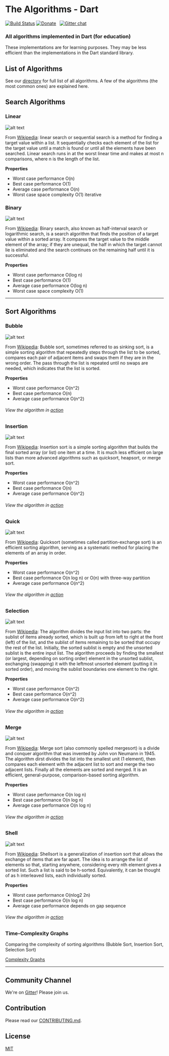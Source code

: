 # The Algorithms - Dart

[![Build Status](https://travis-ci.com/TheAlgorithms/Dart.svg?branch=master)](https://travis-ci.com/TheAlgorithms/Dart)
[![Donate](https://img.shields.io/badge/Donate-PayPal-green.svg)](https://www.paypal.me/TheAlgorithms/100) &nbsp;
[![Gitter chat](https://badges.gitter.im/gitterHQ/gitter.png)](https://gitter.im/TheAlgorithms) &nbsp;

### All algorithms implemented in Dart (for education)

These implementations are for learning purposes. They may be less efficient than the implementations in the Dart standard library.

## List of Algorithms

See our [directory](https://github.com/TheAlgorithms/Dart/blob/master/DIRECTORY.md) for full list of all algorithms. A few of the algorithms (the most common ones) are explained here.

## Search Algorithms

### Linear
![alt text][linear-image]

From [Wikipedia][linear-wiki]: linear search or sequential search is a method for finding a target value within a list. It sequentially checks each element of the list for the target value until a match is found or until all the elements have been searched.
  Linear search runs in at the worst linear time and makes at most n comparisons, where n is the length of the list.

__Properties__
* Worst case performance    O(n)
* Best case performance    O(1)
* Average case performance    O(n)
* Worst case space complexity    O(1) iterative


### Binary
![alt text][binary-image]

From [Wikipedia][binary-wiki]: Binary search, also known as half-interval search or logarithmic search, is a search algorithm that finds the position of a target value within a sorted array. It compares the target value to the middle element of the array; if they are unequal, the half in which the target cannot lie is eliminated and the search continues on the remaining half until it is successful.

__Properties__
* Worst case performance    O(log n)
* Best case performance    O(1)
* Average case performance    O(log n)
* Worst case space complexity    O(1)

----------------------------------------------------------------------------------------------------------------------

## Sort Algorithms


### Bubble
![alt text][bubble-image]

From [Wikipedia][bubble-wiki]: Bubble sort, sometimes referred to as sinking sort, is a simple sorting algorithm that repeatedly steps through the list to be sorted, compares each pair of adjacent items and swaps them if they are in the wrong order. The pass through the list is repeated until no swaps are needed, which indicates that the list is sorted.

__Properties__
* Worst case performance    O(n^2)
* Best case performance    O(n)
* Average case performance    O(n^2)

###### View the algorithm in [action][bubble-toptal]



### Insertion
![alt text][insertion-image]

From [Wikipedia][insertion-wiki]: Insertion sort is a simple sorting algorithm that builds the final sorted array (or list) one item at a time. It is much less efficient on large lists than more advanced algorithms such as quicksort, heapsort, or merge sort.

__Properties__
* Worst case performance    O(n^2)
* Best case performance    O(n)
* Average case performance    O(n^2)

###### View the algorithm in [action][insertion-toptal]


### Quick
![alt text][quick-image]

From [Wikipedia][quick-wiki]: Quicksort (sometimes called partition-exchange sort) is an efficient sorting algorithm, serving as a systematic method for placing the elements of an array in order.

__Properties__
* Worst case performance    O(n^2)
* Best case performance    O(n log n) or O(n) with three-way partition
* Average case performance    O(n^2)

###### View the algorithm in [action][quick-toptal]

### Selection
![alt text][selection-image]

From [Wikipedia][selection-wiki]: The algorithm divides the input list into two parts: the sublist of items already sorted, which is built up from left to right at the front (left) of the list, and the sublist of items remaining to be sorted that occupy the rest of the list. Initially, the sorted sublist is empty and the unsorted sublist is the entire input list. The algorithm proceeds by finding the smallest (or largest, depending on sorting order) element in the unsorted sublist, exchanging (swapping) it with the leftmost unsorted element (putting it in sorted order), and moving the sublist boundaries one element to the right.

__Properties__
* Worst case performance    O(n^2)
* Best case performance    O(n^2)
* Average case performance    O(n^2)

###### View the algorithm in [action][selection-toptal]


### Merge
![alt text][merge-image]

From [Wikipedia][merge-wiki]: Merge sort (also commonly spelled mergesort) is a divide and conquer algorithm that was invented by John von Neumann in 1945. The algorithm dirst divides the list into the smallest unit (1 element), then compares each element with the adjacent list to sort and merge the two adjacent lists. Finally all the elements are sorted and merged. It is an efficient, general-purpose, comparison-based sorting algorithm.

__Properties__
* Worst case performance    O(n log n)
* Best case performance    O(n log n)
* Average case performance    O(n log n)

###### View the algorithm in [action][merge-toptal]


### Shell
![alt text][shell-image]

From [Wikipedia][shell-wiki]:  Shellsort is a generalization of insertion sort that allows the exchange of items that are far apart.  The idea is to arrange the list of elements so that, starting anywhere, considering every nth element gives a sorted list.  Such a list is said to be h-sorted.  Equivalently, it can be thought of as h interleaved lists, each individually sorted.

__Properties__
* Worst case performance O(nlog2 2n)
* Best case performance O(n log n)
* Average case performance depends on gap sequence

###### View the algorithm in [action][shell-toptal]

### Time-Complexity Graphs

Comparing the complexity of sorting algorithms (Bubble Sort, Insertion Sort, Selection Sort)

[Complexity Graphs](https://github.com/prateekiiest/Python/blob/master/sorts/sortinggraphs.png)

[bubble-toptal]: https://www.toptal.com/developers/sorting-algorithms/bubble-sort
[bubble-wiki]: https://en.wikipedia.org/wiki/Bubble_sort
[bubble-image]: https://upload.wikimedia.org/wikipedia/commons/thumb/8/83/Bubblesort-edited-color.svg/220px-Bubblesort-edited-color.svg.png "Bubble Sort"

[insertion-toptal]: https://www.toptal.com/developers/sorting-algorithms/insertion-sort
[insertion-wiki]: https://en.wikipedia.org/wiki/Insertion_sort
[insertion-image]: https://upload.wikimedia.org/wikipedia/commons/7/7e/Insertionsort-edited.png "Insertion Sort"

[quick-toptal]: https://www.toptal.com/developers/sorting-algorithms/quick-sort
[quick-wiki]: https://en.wikipedia.org/wiki/Quicksort
[quick-image]: https://upload.wikimedia.org/wikipedia/commons/6/6a/Sorting_quicksort_anim.gif "Quick Sort"

[merge-toptal]: https://www.toptal.com/developers/sorting-algorithms/merge-sort
[merge-wiki]: https://en.wikipedia.org/wiki/Merge_sort
[merge-image]: https://upload.wikimedia.org/wikipedia/commons/c/cc/Merge-sort-example-300px.gif "Merge Sort"

[selection-toptal]: https://www.toptal.com/developers/sorting-algorithms/selection-sort
[selection-wiki]: https://en.wikipedia.org/wiki/Selection_sort
[selection-image]: https://upload.wikimedia.org/wikipedia/commons/thumb/b/b0/Selection_sort_animation.gif/250px-Selection_sort_animation.gif "Selection Sort Sort"

[shell-toptal]: https://www.toptal.com/developers/sorting-algorithms/shell-sort
[shell-wiki]: https://en.wikipedia.org/wiki/Shellsort
[shell-image]: https://upload.wikimedia.org/wikipedia/commons/d/d8/Sorting_shellsort_anim.gif "Shell Sort"

[linear-wiki]: https://en.wikipedia.org/wiki/Linear_search
[linear-image]: http://www.tutorialspoint.com/data_structures_algorithms/images/linear_search.gif

[binary-wiki]: https://en.wikipedia.org/wiki/Binary_search_algorithm
[binary-image]: https://upload.wikimedia.org/wikipedia/commons/f/f7/Binary_search_into_array.png

----------------------------------------------------------------------------------

## Community Channel

We're on [Gitter](https://gitter.im/TheAlgorithms)! Please join us.

## Contribution

Please read our [CONTRIBUTING.md](https://github.com/TheAlgorithms/Dart/blob/master/CONTRIBUTING.md).

## License

[MIT](https://github.com/TheAlgorithms/Dart/blob/master/LICENSE)
